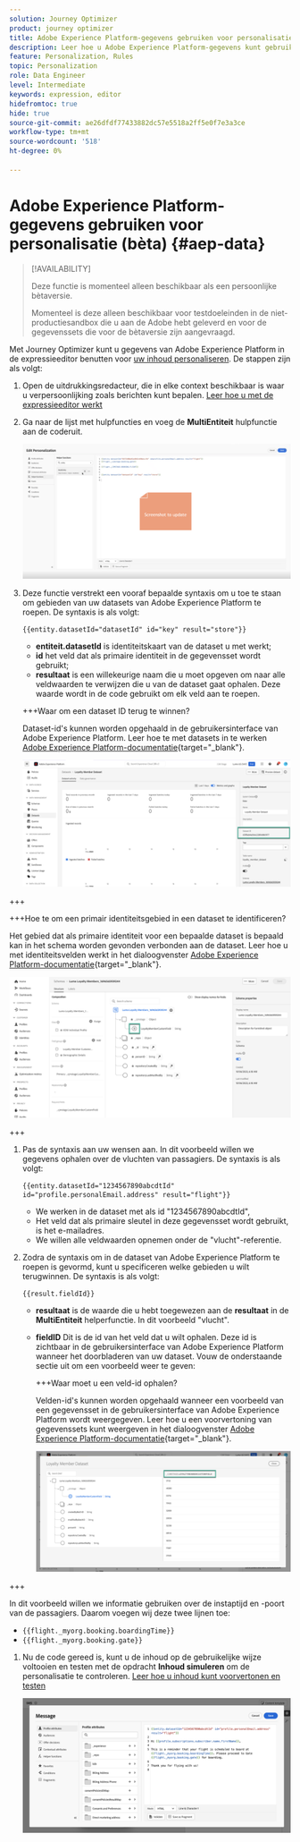 ```yaml
---
solution: Journey Optimizer
product: journey optimizer
title: Adobe Experience Platform-gegevens gebruiken voor personalisatie (bèta)
description: Leer hoe u Adobe Experience Platform-gegevens kunt gebruiken voor personalisatie.
feature: Personalization, Rules
topic: Personalization
role: Data Engineer
level: Intermediate
keywords: expression, editor
hidefromtoc: true
hide: true
source-git-commit: ae26dfdf77433882dc57e5518a2ff5e0f7e3a3ce
workflow-type: tm+mt
source-wordcount: '518'
ht-degree: 0%

---
```


# Adobe Experience Platform-gegevens gebruiken voor personalisatie (bèta) {#aep-data}

>[!AVAILABILITY]
>
>Deze functie is momenteel alleen beschikbaar als een persoonlijke bètaversie.
>
>Momenteel is deze alleen beschikbaar voor testdoeleinden in de niet-productiesandbox die u aan de Adobe hebt geleverd en voor de gegevenssets die voor de bètaversie zijn aangevraagd.

Met Journey Optimizer kunt u gegevens van Adobe Experience Platform in de expressieeditor benutten voor [uw inhoud personaliseren](../personalization/personalize.md). De stappen zijn als volgt:

1. Open de uitdrukkingsredacteur, die in elke context beschikbaar is waar u verpersoonlijking zoals berichten kunt bepalen. [Leer hoe u met de expressieeditor werkt](../personalization/personalization-build-expressions.md)

1. Ga naar de lijst met hulpfuncties en voeg de **MultiEntiteit** hulpfunctie aan de coderuit.

   ![](assets/aep-data-helper.png)

1. Deze functie verstrekt een vooraf bepaalde syntaxis om u toe te staan om gebieden van uw datasets van Adobe Experience Platform te roepen. De syntaxis is als volgt:

   ```
   {{entity.datasetId="datasetId" id="key" result="store"}}
   ```

   * **entiteit.datasetId** is identiteitskaart van de dataset u met werkt;
   * **id** het veld dat als primaire identiteit in de gegevensset wordt gebruikt;
   * **resultaat** is een willekeurige naam die u moet opgeven om naar alle veldwaarden te verwijzen die u van de dataset gaat ophalen. Deze waarde wordt in de code gebruikt om elk veld aan te roepen.

   +++Waar om een dataset ID terug te winnen?

   Dataset-id&#39;s kunnen worden opgehaald in de gebruikersinterface van Adobe Experience Platform. Leer hoe te met datasets in te werken [Adobe Experience Platform-documentatie](https://experienceleague.adobe.com/en/docs/experience-platform/catalog/datasets/user-guide#view-datasets){target="_blank"}.

   ![](assets/aep-data-dataset.png)

+++

   +++Hoe te om een primair identiteitsgebied in een dataset te identificeren?

   Het gebied dat als primaire identiteit voor een bepaalde dataset is bepaald kan in het schema worden gevonden verbonden aan de dataset. Leer hoe u met identiteitsvelden werkt in het dialoogvenster [Adobe Experience Platform-documentatie](https://experienceleague.adobe.com/en/docs/experience-platform/xdm/ui/fields/identity){target="_blank"}.

   ![](assets/aep-data-identity.png)

+++

1. Pas de syntaxis aan uw wensen aan. In dit voorbeeld willen we gegevens ophalen over de vluchten van passagiers. De syntaxis is als volgt:

   ```
   {{entity.datasetId="1234567890abcdtId" id="profile.personalEmail.address" result="flight"}}
   ```

   * We werken in de dataset met als id &quot;1234567890abcdtId&quot;,
   * Het veld dat als primaire sleutel in deze gegevensset wordt gebruikt, is het e-mailadres.
   * We willen alle veldwaarden opnemen onder de &quot;vlucht&quot;-referentie.

1. Zodra de syntaxis om in de dataset van Adobe Experience Platform te roepen is gevormd, kunt u specificeren welke gebieden u wilt terugwinnen. De syntaxis is als volgt:

   ```
   {{result.fieldId}}
   ```

   * **resultaat** is de waarde die u hebt toegewezen aan de **resultaat** in de **MultiEntiteit** helperfunctie. In dit voorbeeld &quot;vlucht&quot;.
   * **fieldID** Dit is de id van het veld dat u wilt ophalen. Deze id is zichtbaar in de gebruikersinterface van Adobe Experience Platform wanneer het doorbladeren van uw dataset. Vouw de onderstaande sectie uit om een voorbeeld weer te geven:

     +++Waar moet u een veld-id ophalen?

     Velden-id&#39;s kunnen worden opgehaald wanneer een voorbeeld van een gegevensset in de gebruikersinterface van Adobe Experience Platform wordt weergegeven. Leer hoe u een voorvertoning van gegevenssets kunt weergeven in het dialoogvenster [Adobe Experience Platform-documentatie](https://experienceleague.adobe.com/en/docs/experience-platform/catalog/datasets/user-guide#preview){target="_blank"}.

     ![](assets/aep-data-field.png)

+++

   In dit voorbeeld willen we informatie gebruiken over de instaptijd en -poort van de passagiers. Daarom voegen wij deze twee lijnen toe:

   * `{{flight._myorg.booking.boardingTime}}`
   * `{{flight._myorg.booking.gate}}`

1. Nu de code gereed is, kunt u de inhoud op de gebruikelijke wijze voltooien en testen met de opdracht **Inhoud simuleren** om de personalisatie te controleren. [Leer hoe u inhoud kunt voorvertonen en testen](../content-management/preview-test.md)


   ![](assets/aep-data-sample.png)
